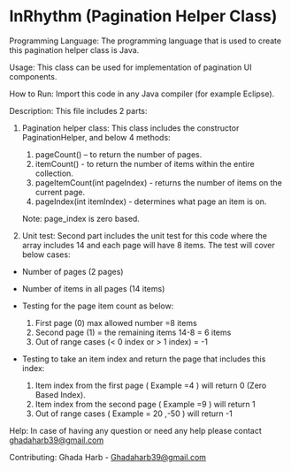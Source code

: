 # InRhythm (Pagination Helper Class)


Programming Language:
The programming language that is used to create this pagination helper class is Java.

Usage:
This class can be used for implementation of pagination UI components.

How to Run:
Import this code in any Java compiler (for example Eclipse).

Description:
This file includes 2 parts:


1)	Pagination helper class:
    This class includes the constructor PaginationHelper, and below 4 methods:
    1)	pageCount() – to return the number of pages.
    2)	itemCount() - to return the number of items within the entire collection.
    3)	pageItemCount(int pageIndex) - returns the number of items on the current page.
    4)	pageIndex(int itemIndex) - determines what page an item is on.

      Note: page_index is zero based.

2)	Unit test:
 Second part includes the unit test for this code where the array includes 14 and each page will have 8 items.
The test will cover below cases:
-	Number of pages (2 pages)
-	Number of items in all pages (14 items)
-	Testing for the page item count as below:

    1)	First page (0)  max allowed number =8 items
    2) Second page (1) = the remaining items 14-8 = 6 items
    3) Out of range cases  (< 0 index or > 1 index) = -1

-	Testing to take an item index and return the page that includes this index:
    1) Item index from the first page ( Example =4 ) will return 0 (Zero Based Index).
    2) Item index from the second page ( Example =9 ) will return 1
    3) Out of range cases ( Example =  20 ,-50 ) will return -1



Help: In case of having any question or need any help please contact ghadaharb39@gmail.com 


Contributing: Ghada Harb - Ghadaharb39@gmail.com 
